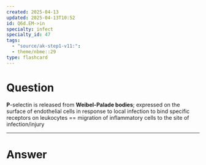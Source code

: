 ```yaml
---
created: 2025-04-13
updated: 2025-04-13T10:52
id: Q6d.EM->in
specialty: infect
specialty_id: 47
tags:
  - "source/ak-step1-v11:": 
  - theme/nbme::29
type: flashcard
---
```


# Question
**P**-selectin is released from **Weibel-Palade bodies**; expressed on the surface of endothelial cells in response to local infection to bind specific receptors on leukocytes == migration of inflammatory cells to the site of infection/injury

---

# Answer
